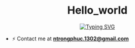<!-- <p align="right"><img src="https://komarev.com/ghpvc/?username=ntrongphuc1302&label=Visistors&color=ff0e0e&style=plastic" alt="ntrongphuc1302" /></p> -->

<h1 align="center">Hello_world</h1>

<p align="center"><a href="https://git.io/typing-svg"><img src="https://readme-typing-svg.demolab.com?font=Fira+Code&pause=1000&color=e6edf3&center=true&vCenter=true&random=false&width=435&lines=Hello+there!;I'm+Peter;a+passionate+developer" alt="Typing SVG" /></a></p>

- ⚡ Contact me at **ntrongphuc.1302@gmail.com**

<!-- --- -->

<!-- <p align="center"><img src="https://novatorem-eta-sage.vercel.app/api/spotify?background_color=0d1117&border_color=ffffff" alt="ntrongphuc1302" /></p> -->

<!-- --- -->

<!-- <p align="center">&nbsp;<img src="https://github-readme-stats.vercel.app/api?username=ntrongphuc1302&show_icons=true&theme=dark&cache_seconds=60&locale=en" alt="ntrongphuc1302" /></p> -->

<!-- --- -->

<!-- <p align="center"><img src="https://github-readme-stats.vercel.app/api/top-langs?username=ntrongphuc1302&show_icons=true&theme=dark&cache_seconds=60&locale=en&layout=compact" alt="ntrongphuc1302" /></p> -->

<!-- --- -->

<!-- <p align="center"><img src="https://github-readme-streak-stats.herokuapp.com/?user=ntrongphuc1302&theme=dark" alt="ntrongphuc1302" /></p> -->

<!-- --- -->
